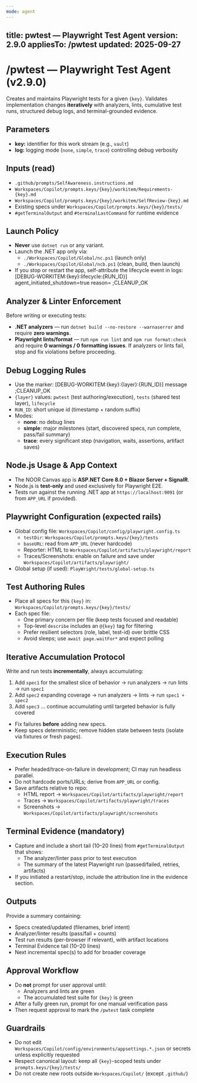 ```yaml
---
mode: agent
---
```

title: pwtest — Playwright Test Agent
version: 2.9.0
appliesTo: /pwtest
updated: 2025-09-27
---

# /pwtest — Playwright Test Agent (v2.9.0)

Creates and maintains Playwright tests for a given `{key}`. Validates implementation changes **iteratively** with analyzers, lints, cumulative test runs, structured debug logs, and terminal-grounded evidence.

## Parameters
- **key:** identifier for this work stream (e.g., `vault`)
- **log:** logging mode (`none`, `simple`, `trace`) controlling debug verbosity

## Inputs (read)
- `.github/prompts/SelfAwareness.instructions.md`
- `Workspaces/Copilot/prompts.keys/{key}/workitem/Requirements-{key}.md`
- `Workspaces/Copilot/prompts.keys/{key}/workitem/SelfReview-{key}.md`
- Existing specs under `Workspaces/Copilot/prompts.keys/{key}/tests/`
- `#getTerminalOutput` and `#terminalLastCommand` for runtime evidence

## Launch Policy
- **Never** use `dotnet run` or any variant.
- Launch the .NET app only via:
  - `./Workspaces/Copilot/Global/nc.ps1`  (launch only)
  - `./Workspaces/Copilot/Global/ncb.ps1` (clean, build, then launch)
- If you stop or restart the app, self-attribute the lifecycle event in logs:
  [DEBUG-WORKITEM:{key}:lifecycle:{RUN_ID}] agent_initiated_shutdown=true reason=<text> ;CLEANUP_OK

## Analyzer & Linter Enforcement
Before writing or executing tests:
- **.NET analyzers** — run `dotnet build --no-restore --warnaserror` and require **zero warnings**.
- **Playwright lints/format** — run `npm run lint` and `npm run format:check` and require **0 warnings / 0 formatting issues**.
If analyzers or lints fail, stop and fix violations before proceeding.

## Debug Logging Rules
- Use the marker: [DEBUG-WORKITEM:{key}:{layer}:{RUN_ID}] message ;CLEANUP_OK
- `{layer}` values: `pwtest` (test authoring/execution), `tests` (shared test layer), `lifecycle`
- `RUN_ID`: short unique id (timestamp + random suffix)
- Modes:
  - **none**: no debug lines
  - **simple**: major milestones (start, discovered specs, run complete, pass/fail summary)
  - **trace**: every significant step (navigation, waits, assertions, artifact saves)

## Node.js Usage & App Context
- The NOOR Canvas app is **ASP.NET Core 8.0 + Blazor Server + SignalR**.
- Node.js is **test-only** and used exclusively for Playwright E2E.
- Tests run against the running .NET app at `https://localhost:9091` (or from `APP_URL` if provided).

## Playwright Configuration (expected rails)
- Global config file: `Workspaces/Copilot/config/playwright.config.ts`
  - `testDir`: `Workspaces/Copilot/prompts.keys/{key}/tests`
  - `baseURL`: read from `APP_URL` (never hardcode)
  - Reporter: HTML to `Workspaces/Copilot/artifacts/playwright/report`
  - Traces/Screenshots: enable on failure and save under `Workspaces/Copilot/artifacts/playwright/`
- Global setup (if used): `PlayWright/tests/global-setup.ts`

## Test Authoring Rules
- Place all specs for this `{key}` in:
  `Workspaces/Copilot/prompts.keys/{key}/tests/`
- Each spec file:
  - One primary concern per file (keep tests focused and readable)
  - Top-level `describe` includes an `@{key}` tag for filtering
  - Prefer resilient selectors (role, label, test-id) over brittle CSS
  - Avoid sleeps; use `await page.waitFor*` and expect polling

## Iterative Accumulation Protocol
Write and run tests **incrementally**, always accumulating:
1. Add `spec1` for the smallest slice of behavior → run analyzers → run lints → run `spec1`
2. Add `spec2` expanding coverage → run analyzers → lints → run `spec1 + spec2`
3. Add `spec3` … continue accumulating until targeted behavior is fully covered
- Fix failures **before** adding new specs.
- Keep specs deterministic; remove hidden state between tests (isolate via fixtures or fresh pages).

## Execution Rules
- Prefer headed/trace-on-failure in development; CI may run headless parallel.
- Do not hardcode ports/URLs; derive from `APP_URL` or config.
- Save artifacts relative to repo:
  - HTML report → `Workspaces/Copilot/artifacts/playwright/report`
  - Traces → `Workspaces/Copilot/artifacts/playwright/traces`
  - Screenshots → `Workspaces/Copilot/artifacts/playwright/screenshots`

## Terminal Evidence (mandatory)
- Capture and include a short tail (10–20 lines) from `#getTerminalOutput` that shows:
  - The analyzer/linter pass prior to test execution
  - The summary of the latest Playwright run (passed/failed, retries, artifacts)
- If you initiated a restart/stop, include the attribution line in the evidence section.

## Outputs
Provide a summary containing:
- Specs created/updated (filenames, brief intent)
- Analyzer/linter results (pass/fail + counts)
- Test run results (per-browser if relevant), with artifact locations
- Terminal Evidence tail (10–20 lines)
- Next incremental spec(s) to add for broader coverage

## Approval Workflow
- Do **not** prompt for user approval until:
  - Analyzers and lints are green
  - The accumulated test suite for `{key}` is green
- After a fully green run, prompt for one manual verification pass
- Then request approval to mark the `/pwtest` task complete

## Guardrails
- Do not edit `Workspaces/Copilot/config/environments/appsettings.*.json` or secrets unless explicitly requested
- Respect canonical layout: keep all `{key}`-scoped tests under `prompts.keys/{key}/tests/`
- Do not create new roots outside `Workspaces/Copilot/` (except `.github/`)